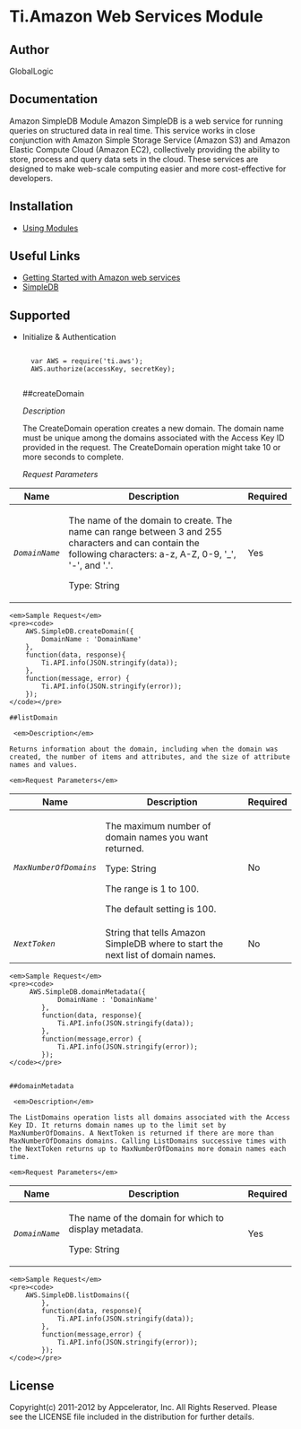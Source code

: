 # Ti.Amazon Web Services Module

## Author

GlobalLogic

## Documentation

Amazon SimpleDB Module
Amazon SimpleDB is a web service for running queries on structured data in real time. This service works in close conjunction with Amazon Simple Storage Service (Amazon S3) and Amazon Elastic Compute Cloud (Amazon EC2), collectively providing the ability to store, process and query data sets in the cloud. These services are designed to make web-scale computing easier and more cost-effective for developers.
## Installation

* [ Using Modules ]( http://docs.appcelerator.com/titanium/latest/index.html#!/guide/Using_Modules )

## Useful Links

* [ Getting Started with Amazon web services ]( http://docs.amazonwebservices.com/gettingstarted/latest/awsgsg-intro/intro.html )  	
* [ SimpleDB ]( http://aws.amazon.com/documentation/simpledb/ )


## Supported

* Initialize & Authentication
	<pre><code>
	var AWS = require('ti.aws');
	AWS.authorize(accessKey, secretKey);
	</code></pre>



	##createDomain

	 <em>Description</em>

	The CreateDomain operation creates a new domain. The domain name must be unique among the domains associated with the Access Key ID provided in the request. The CreateDomain operation might take 10 or more seconds to complete.

	<em>Request Parameters</em>
<div class="informaltable"><table cellspacing="0" border="0"><colgroup><col class="col1"><col class="col2"><col class="col3"></colgroup><thead><tr><th> Name </th><th> Description </th><th> Required</th></tr></thead><tbody><tr><td>
							<em class="parameter"><code>DomainName</code></em>
						</td><td>
							<p class="simpara"> The name of the domain to create. The name can range between
							3 and 255 characters and can contain the following characters: a-z, A-Z,
							0-9, '_', '-', and '.'. </p>
							<p class="simpara">Type: String</p>
						</td><td> Yes </td></tr></tbody></table></div>

	<em>Sample Request</em>
	<pre><code>
		AWS.SimpleDB.createDomain({
			DomainName : 'DomainName'
		},
		function(data, response){
			Ti.API.info(JSON.stringify(data));
  		},  
		function(message, error) { 
			Ti.API.info(JSON.stringify(error));
		});
	</code></pre>
	
	##listDomain

	 <em>Description</em>

	Returns information about the domain, including when the domain was created, the number of items and attributes, and the size of attribute names and values.

	<em>Request Parameters</em>
<div class="informaltable"><table cellspacing="0" border="0"><colgroup><col class="col1"><col class="col2"><col class="col3"></colgroup><thead><tr><th> Name </th><th> Description </th><th> Required</th></tr></thead><tbody><tr><td>
							<em class="parameter"><code>MaxNumberOfDomains</code></em>
						</td><td>
							<p class="simpara"> The maximum number of domain names you want returned. </p>
							<p class="simpara"> Type: String </p>
							<p class="simpara"> The range is 1 to 100. </p>
							<p class="simpara"> The default setting is 100. </p>
						</td><td> No </td></tr><tr><td>
							<em class="parameter"><code>NextToken</code></em>
						</td><td> String that tells Amazon SimpleDB where to start the next list of domain names. </td><td> No </td></tr></tbody></table></div>

	<em>Sample Request</em>
	<pre><code>
 		 AWS.SimpleDB.domainMetadata({
		        DomainName : 'DomainName'
		    },
		    function(data, response){
		        Ti.API.info(JSON.stringify(data));
		    }, 
		    function(message,error) {
		        Ti.API.info(JSON.stringify(error));
		    });
	</code></pre>
	

	##domainMetadata

	 <em>Description</em>

	The ListDomains operation lists all domains associated with the Access Key ID. It returns domain names up to the limit set by MaxNumberOfDomains. A NextToken is returned if there are more than MaxNumberOfDomains domains. Calling ListDomains successive times with the NextToken returns up to MaxNumberOfDomains more domain names each time.

	<em>Request Parameters</em>
<div class="informaltable"><table cellspacing="0" border="0"><colgroup><col class="col1"><col class="col2"><col class="col3"></colgroup><thead><tr><th> Name </th><th> Description </th><th> Required</th></tr></thead><tbody><tr><td>
							<em class="parameter"><code>DomainName</code></em>
						</td><td>
							<p class="simpara"> The name of the domain for which to display metadata. </p>
							<p class="simpara"> Type: String </p>
						</td><td> Yes </td></tr></tbody></table></div>

	<em>Sample Request</em>
	<pre><code>
 		AWS.SimpleDB.listDomains({
		    },  
		    function(data, response){
		        Ti.API.info(JSON.stringify(data));
		    },  
		    function(message,error) {
		        Ti.API.info(JSON.stringify(error));
		    });
	</code></pre>
	



## License

Copyright(c) 2011-2012 by Appcelerator, Inc. All Rights Reserved. Please see the LICENSE file included in the distribution for further details.


